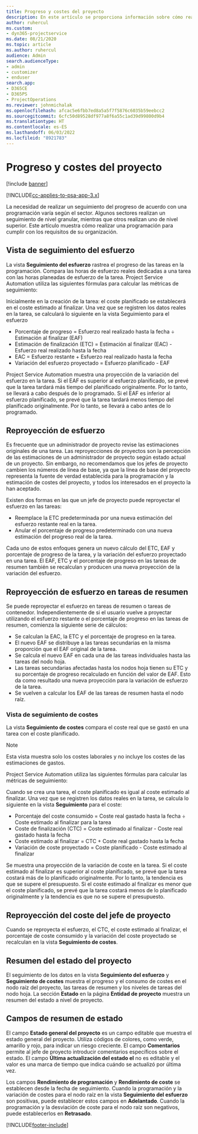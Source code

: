 ```yaml
---
title: Progreso y costes del proyecto
description: En este artículo se proporciona información sobre cómo realizar un seguimiento del progreso y los costes del proyecto.
author: ruhercul
ms.custom:
- dyn365-projectservice
ms.date: 08/21/2020
ms.topic: article
ms.author: ruhercul
audience: Admin
search.audienceType:
- admin
- customizer
- enduser
search.app:
- D365CE
- D365PS
- ProjectOperations
ms.reviewer: johnmichalak
ms.openlocfilehash: afcac5e6fbb7ed8a5a5f7f5876c6035b59eebcc2
ms.sourcegitcommit: 6cfc50d89528df977a8f6a55c1ad39d99800d9b4
ms.translationtype: HT
ms.contentlocale: es-ES
ms.lasthandoff: 06/03/2022
ms.locfileid: "8921783"
---
```

# <a name="project-progress-and-cost-consumption"></a>Progreso y costes del proyecto

[!include [banner](../includes/psa-now-project-operations.md)]

[!INCLUDE[cc-applies-to-psa-app-3.x](../includes/cc-applies-to-psa-app-3x.md)]

La necesidad de realizar un seguimiento del progreso de acuerdo con una programación varía según el sector. Algunos sectores realizan un seguimiento de nivel granular, mientras que otros realizan uno de nivel superior. Este artículo muestra cómo realizar una programación para cumplir con los requisitos de su organización.

## <a name="effort-tracking-view"></a>Vista de seguimiento del esfuerzo

La vista **Seguimiento del esfuerzo** rastrea el progreso de las tareas en la programación. Compara las horas de esfuerzo reales dedicadas a una tarea con las horas planeadas de esfuerzo de la tarea. Project Service Automation utiliza las siguientes fórmulas para calcular las métricas de seguimiento:

Inicialmente en la creación de la tarea: el coste planificado se establecerá en el coste estimado al finalizar. Una vez que se registren los datos reales en la tarea, se calculará lo siguiente en la vista Seguimiento para el esfuerzo

- Porcentaje de progreso = Esfuerzo real realizado hasta la fecha ÷ Estimación al finalizar (EAF) 
- Estimación de finalización (ETC) = Estimación al finalizar (EAC) - Esfuerzo real realizado hasta la fecha 
- EAC = Esfuerzo restante + Esfuerzo real realizado hasta la fecha 
- Variación del esfuerzo proyectado = Esfuerzo planificado - EAF

Project Service Automation muestra una proyección de la variación del esfuerzo en la tarea. Si el EAF es superior al esfuerzo planificado, se prevé que la tarea tardará más tiempo del planificado originalmente. Por lo tanto, se llevará a cabo después de lo programado. Si el EAF es inferior al esfuerzo planificado, se prevé que la tarea tardará menos tiempo del planificado originalmente. Por lo tanto, se llevará a cabo antes de lo programado.

## <a name="reprojecting-effort"></a>Reproyección de esfuerzo

Es frecuente que un administrador de proyecto revise las estimaciones originales de una tarea. Las reproyecciones de proyectos son la percepción de las estimaciones de un administrador de proyecto según estado actual de un proyecto. Sin embargo, no recomendamos que los jefes de proyecto cambien los números de línea de base, ya que la línea de base del proyecto representa la fuente de verdad establecida para la programación y la estimación de costes del proyecto, y todos los interesados en el proyecto la han aceptado.

Existen dos formas en las que un jefe de proyecto puede reproyectar el esfuerzo en las tareas:

- Reemplace la ETC predeterminada por una nueva estimación del esfuerzo restante real en la tarea. 
- Anular el porcentaje de progreso predeterminado con una nueva estimación del progreso real de la tarea.

Cada uno de estos enfoques genera un nuevo cálculo del ETC, EAF y porcentaje de progreso de la tarea, y la variación del esfuerzo proyectado en una tarea. El EAF, ETC y el porcentaje de progreso en las tareas de resumen también se recalculan y producen una nueva proyección de la variación del esfuerzo.

## <a name="reprojection-of-effort-on-summary-tasks"></a>Reproyección de esfuerzo en tareas de resumen

Se puede reproyectar el esfuerzo en tareas de resumen o tareas de contenedor. Independientemente de si el usuario vuelve a proyectar utilizando el esfuerzo restante o el porcentaje de progreso en las tareas de resumen, comienza la siguiente serie de cálculos:

- Se calculan la EAC, la ETC y el porcentaje de progreso en la tarea.
- El nuevo EAF se distribuye a las tareas secundarias en la misma proporción que el EAF original de la tarea.
- Se calcula el nuevo EAF en cada una de las tareas individuales hasta las tareas del nodo hoja. 
- Las tareas secundarias afectadas hasta los nodos hoja tienen su ETC y su porcentaje de progreso recalculado en función del valor de EAF. Esto da como resultado una nueva proyección para la variación de esfuerzo de la tarea. 
- Se vuelven a calcular los EAF de las tareas de resumen hasta el nodo raíz.

### <a name="cost-tracking-view"></a>Vista de seguimiento de costes 

La vista **Seguimiento de costes** compara el coste real que se gastó en una tarea con el coste planificado. 

> [!NOTE]
> Esta vista muestra solo los costes laborales y no incluye los costes de las estimaciones de gastos. 

Project Service Automation utiliza las siguientes fórmulas para calcular las métricas de seguimiento:

Cuando se crea una tarea, el coste planificado es igual al coste estimado al finalizar. Una vez que se registren los datos reales en la tarea, se calcula lo siguiente en la vista **Seguimiento** para el coste:

 - Porcentaje del coste consumido = Coste real gastado hasta la fecha ÷ Coste estimado al finalizar para la tarea
 - Coste de finalización (CTC) = Coste estimado al finalizar - Coste real gastado hasta la fecha
 - Coste estimado al finalizar = CTC + Coste real gastado hasta la fecha
 - Variación de coste proyectado = Coste planificado - Coste estimado al finalizar

Se muestra una proyección de la variación de coste en la tarea. Si el coste estimado al finalizar es superior al coste planificado, se prevé que la tarea costará más de lo planificado originalmente. Por lo tanto, la tendencia es que se supere el presupuesto. Si el coste estimado al finalizar es menor que el coste planificado, se prevé que la tarea costará menos de lo planificado originalmente y la tendencia es que no se supere el presupuesto.

## <a name="project-managers-reprojection-of-cost"></a>Reproyección del coste del jefe de proyecto

Cuando se reproyecta el esfuerzo, el CTC, el coste estimado al finalizar, el porcentaje de coste consumido y la variación del coste proyectado se recalculan en la vista **Seguimiento de costes**.

## <a name="project-status-summary"></a>Resumen del estado del proyecto

El seguimiento de los datos en la vista **Seguimiento del esfuerzo** y **Seguimiento de costes** muestra el progreso y el consumo de costes en el nodo raíz del proyecto, las tareas de resumen y los niveles de tareas del nodo hoja. La sección **Estado** en la página **Entidad de proyecto** muestra un resumen del estado a nivel de proyecto.

## <a name="status-summary-fields"></a>Campos de resumen de estado

El campo **Estado general del proyecto** es un campo editable que muestra el estado general del proyecto. Utiliza códigos de colores, como verde, amarillo y rojo, para indicar un riesgo creciente. El campo **Comentarios** permite al jefe de proyecto introducir comentarios específicos sobre el estado. El campo **Última actualización del estado el** no es editable y el valor es una marca de tiempo que indica cuándo se actualizó por última vez.

Los campos **Rendimiento de programación** y **Rendimiento de coste** se establecen desde la fecha de seguimiento. Cuando la programación y la variación de costes para el nodo raíz en la vista **Seguimiento del esfuerzo** son positivas, puede establecer estos campos en **Adelantado**. Cuando la programación y la desviación de coste para el nodo raíz son negativos, puede establecerlos en **Retrasado**.


[!INCLUDE[footer-include](../includes/footer-banner.md)]
